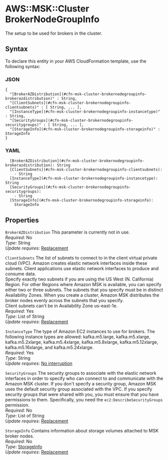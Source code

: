 # AWS::MSK::Cluster BrokerNodeGroupInfo<a name="aws-properties-msk-cluster-brokernodegroupinfo"></a>

The setup to be used for brokers in the cluster\.

## Syntax<a name="aws-properties-msk-cluster-brokernodegroupinfo-syntax"></a>

To declare this entity in your AWS CloudFormation template, use the following syntax:

### JSON<a name="aws-properties-msk-cluster-brokernodegroupinfo-syntax.json"></a>

```
{
  "[BrokerAZDistribution](#cfn-msk-cluster-brokernodegroupinfo-brokerazdistribution)" : String,
  "[ClientSubnets](#cfn-msk-cluster-brokernodegroupinfo-clientsubnets)" : [ String, ... ],
  "[InstanceType](#cfn-msk-cluster-brokernodegroupinfo-instancetype)" : String,
  "[SecurityGroups](#cfn-msk-cluster-brokernodegroupinfo-securitygroups)" : [ String, ... ],
  "[StorageInfo](#cfn-msk-cluster-brokernodegroupinfo-storageinfo)" : StorageInfo
}
```

### YAML<a name="aws-properties-msk-cluster-brokernodegroupinfo-syntax.yaml"></a>

```
  [BrokerAZDistribution](#cfn-msk-cluster-brokernodegroupinfo-brokerazdistribution): String
  [ClientSubnets](#cfn-msk-cluster-brokernodegroupinfo-clientsubnets): 
    - String
  [InstanceType](#cfn-msk-cluster-brokernodegroupinfo-instancetype): String
  [SecurityGroups](#cfn-msk-cluster-brokernodegroupinfo-securitygroups): 
    - String
  [StorageInfo](#cfn-msk-cluster-brokernodegroupinfo-storageinfo): 
    StorageInfo
```

## Properties<a name="aws-properties-msk-cluster-brokernodegroupinfo-properties"></a>

`BrokerAZDistribution`  <a name="cfn-msk-cluster-brokernodegroupinfo-brokerazdistribution"></a>
This parameter is currently not in use\.  
*Required*: No  
*Type*: String  
*Update requires*: [Replacement](https://docs.aws.amazon.com/AWSCloudFormation/latest/UserGuide/using-cfn-updating-stacks-update-behaviors.html#update-replacement)

`ClientSubnets`  <a name="cfn-msk-cluster-brokernodegroupinfo-clientsubnets"></a>
The list of subnets to connect to in the client virtual private cloud \(VPC\)\. Amazon creates elastic network interfaces inside these subnets\. Client applications use elastic network interfaces to produce and consume data\.   
Specify exactly two subnets if you are using the US West \(N\. California\) Region\. For other Regions where Amazon MSK is available, you can specify either two or three subnets\. The subnets that you specify must be in distinct Availability Zones\. When you create a cluster, Amazon MSK distributes the broker nodes evenly across the subnets that you specify\.  
Client subnets can't be in Availability Zone us\-east\-1e\.  
*Required*: Yes  
*Type*: List of String  
*Update requires*: [Replacement](https://docs.aws.amazon.com/AWSCloudFormation/latest/UserGuide/using-cfn-updating-stacks-update-behaviors.html#update-replacement)

`InstanceType`  <a name="cfn-msk-cluster-brokernodegroupinfo-instancetype"></a>
The type of Amazon EC2 instances to use for brokers\. The following instance types are allowed: kafka\.m5\.large, kafka\.m5\.xlarge, kafka\.m5\.2xlarge, kafka\.m5\.4xlarge, kafka\.m5\.8xlarge, kafka\.m5\.12xlarge, kafka\.m5\.16xlarge, and kafka\.m5\.24xlarge\.  
*Required*: Yes  
*Type*: String  
*Update requires*: [No interruption](https://docs.aws.amazon.com/AWSCloudFormation/latest/UserGuide/using-cfn-updating-stacks-update-behaviors.html#update-no-interrupt)

`SecurityGroups`  <a name="cfn-msk-cluster-brokernodegroupinfo-securitygroups"></a>
The security groups to associate with the elastic network interfaces in order to specify who can connect to and communicate with the Amazon MSK cluster\. If you don't specify a security group, Amazon MSK uses the default security group associated with the VPC\. If you specify security groups that were shared with you, you must ensure that you have permissions to them\. Specifically, you need the `ec2:DescribeSecurityGroups` permission\.  
*Required*: No  
*Type*: List of String  
*Update requires*: [Replacement](https://docs.aws.amazon.com/AWSCloudFormation/latest/UserGuide/using-cfn-updating-stacks-update-behaviors.html#update-replacement)

`StorageInfo`  <a name="cfn-msk-cluster-brokernodegroupinfo-storageinfo"></a>
Contains information about storage volumes attached to MSK broker nodes\.  
*Required*: No  
*Type*: [StorageInfo](aws-properties-msk-cluster-storageinfo.md)  
*Update requires*: [Replacement](https://docs.aws.amazon.com/AWSCloudFormation/latest/UserGuide/using-cfn-updating-stacks-update-behaviors.html#update-replacement)